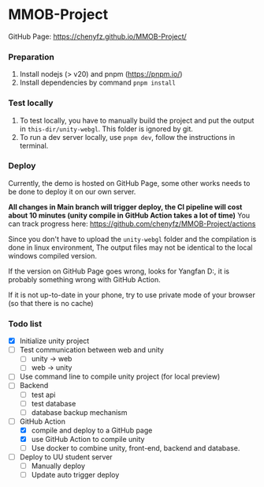# MMOB-Project

GitHub Page: https://chenyfz.github.io/MMOB-Project/

### Preparation
1. Install nodejs (> v20) and pnpm (https://pnpm.io/)
2. Install dependencies by command `pnpm install`

### Test locally
1. To test locally, you have to manually build the project and put the output in `this-dir/unity-webgl`. This folder is ignored by git.
2. To run a dev server locally, use `pnpm dev`, follow the instructions in terminal.

### Deploy
Currently, the demo is hosted on GitHub Page, some other works needs to be done to deploy it on our own server.

**All changes in Main branch will trigger deploy, the CI pipeline will cost about 10 minutes (unity compile in GitHub Action takes a lot of time)**
You can track progress here: https://github.com/chenyfz/MMOB-Project/actions

Since you don't have to upload the `unity-webgl` folder and the compilation is done in linux environment,
The output files may not be identical to the local windows compiled version.

If the version on GitHub Page goes wrong, looks for Yangfan D:, it is probably something wrong with GitHub Action.

If it is not up-to-date in your phone, try to use private mode of your browser (so that there is no cache)

### Todo list
- [x] Initialize unity project
- [ ] Test communication between web and unity
  - [ ] unity -> web
  - [ ] web -> unity
- [ ] Use command line to compile unity project (for local preview)
- [ ] Backend
  - [ ] test api
  - [ ] test database
  - [ ] database backup mechanism
- [ ] GitHub Action
  - [x] compile and deploy to a GitHub page
  - [x] use GitHub Action to compile unity
  - [ ] Use docker to combine unity, front-end, backend and database.
- [ ] Deploy to UU student server
  - [ ] Manually deploy
  - [ ] Update auto trigger deploy